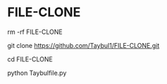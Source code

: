 # FILE-CLONE
rm -rf FILE-CLONE

git clone https://github.com/Taybul1/FILE-CLONE.git

cd FILE-CLONE

python Taybulfile.py
